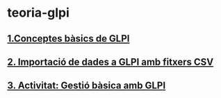 # teoria-glpi

## [1.Conceptes bàsics de GLPI](./docs/glpi-conceptes.md)

## [2. Importació de dades a GLPI amb fitxers CSV](./docs/importar-dades-glpi.md)

## [3. Activitat: Gestió bàsica amb GLPI](./docs/activitat-glpi.md)
